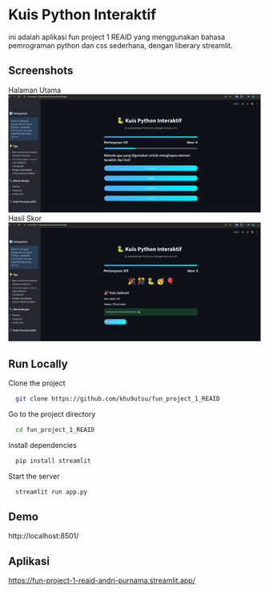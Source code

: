 # Kuis Python Interaktif

ini adalah aplikasi fun project 1 REAID yang menggunakan bahasa pemrograman python dan css sederhana, dengan liberary streamlit.

## Screenshots

Halaman Utama
![App Screenshot](./assets/hal_utama.png)
Hasil Skor
![App Screenshot](./assets/skor.png)

## Run Locally

Clone the project

```bash
  git clone https://github.com/khu9utsu/fun_project_1_REAID
```

Go to the project directory

```bash
  cd fun_project_1_REAID
```

Install dependencies

```bash
  pip install streamlit
```

Start the server

```bash
  streamlit run app.py
```

## Demo

http://localhost:8501/

## Aplikasi

https://fun-project-1-reaid-andri-purnama.streamlit.app/
